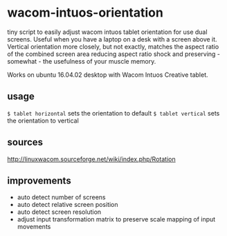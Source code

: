 # wacom-intuos-orientation
tiny script to easily adjust wacom intuos tablet orientation for use dual screens.
Useful when you have a laptop on a desk with a screen above it. Vertical orientation more closely, but not exactly, matches the aspect ratio of the combined screen area reducing aspect ratio shock and preserving - somewhat - the usefulness of your muscle memory.

Works on ubuntu 16.04.02 desktop with Wacom Intuos Creative tablet.

## usage

`$ tablet horizontal` sets the orientation to default
`$ tablet vertical` sets the orientation to vertical

## sources

http://linuxwacom.sourceforge.net/wiki/index.php/Rotation

## improvements

- auto detect number of screens
- auto detect relative screen position
- auto detect screen resolution
- adjust input transformation matrix to preserve scale mapping of input movements
